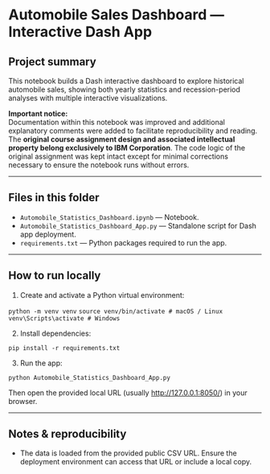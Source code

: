 # Automobile Sales Dashboard — Interactive Dash App

## Project summary
This notebook builds a Dash interactive dashboard to explore historical automobile sales, showing both yearly statistics and recession-period analyses with multiple interactive visualizations.

**Important notice:**  
Documentation within this notebook was improved and additional explanatory comments were added to facilitate reproducibility and reading. The **original course assignment design and associated intellectual property belong exclusively to IBM Corporation**. The code logic of the original assignment was kept intact except for minimal corrections necessary to ensure the notebook runs without errors.

---

## Files in this folder
- `Automobile_Statistics_Dashboard.ipynb` — Notebook.  
- `Automobile_Statistics_Dashboard_App.py` — Standalone script for Dash app deployment.  
- `requirements.txt` — Python packages required to run the app.

---

## How to run locally
1. Create and activate a Python virtual environment:

`python -m venv venv`
`source venv/bin/activate # macOS / Linux`
`venv\Scripts\activate # Windows`

2. Install dependencies:

`pip install -r requirements.txt`

3. Run the app:

`python Automobile_Statistics_Dashboard_App.py`

Then open the provided local URL (usually http://127.0.0.1:8050/) in your browser.

---

## Notes & reproducibility
- The data is loaded from the provided public CSV URL. Ensure the deployment environment can access that URL or include a local copy.
